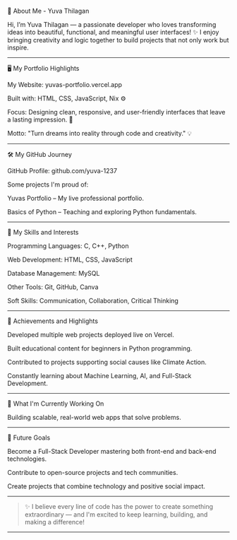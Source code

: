 🌟 About Me - Yuva Thilagan

Hi, I’m Yuva Thilagan — a passionate developer who loves transforming ideas into beautiful, functional, and meaningful user interfaces! ✨
I enjoy bringing creativity and logic together to build projects that not only work but inspire.


---

🖥️ My Portfolio Highlights

My Website: yuvas-portfolio.vercel.app

Built with: HTML, CSS, JavaScript, Nix ⚙️

Focus: Designing clean, responsive, and user-friendly interfaces that leave a lasting impression. 🎨

Motto: "Turn dreams into reality through code and creativity." 💡



---

🛠️ My GitHub Journey

GitHub Profile: github.com/yuva-1237

Some projects I'm proud of:

Yuvas Portfolio – My live professional portfolio.

Basics of Python – Teaching and exploring Python fundamentals.


---

🎯 My Skills and Interests

Programming Languages: C, C++, Python

Web Development: HTML, CSS, JavaScript

Database Management: MySQL

Other Tools: Git, GitHub, Canva

Soft Skills: Communication, Collaboration, Critical Thinking



---

🚀 Achievements and Highlights

Developed multiple web projects deployed live on Vercel.

Built educational content for beginners in Python programming.

Contributed to projects supporting social causes like Climate Action.

Constantly learning about Machine Learning, AI, and Full-Stack Development.



---

🌱 What I'm Currently Working On


Building scalable, real-world web apps that solve problems.



---

🎯 Future Goals

Become a Full-Stack Developer mastering both front-end and back-end technologies.

Contribute to open-source projects and tech communities.

Create projects that combine technology and positive social impact.



---

> ✨ I believe every line of code has the power to create something extraordinary — and I'm excited to keep learning, building, and making a difference!




---
